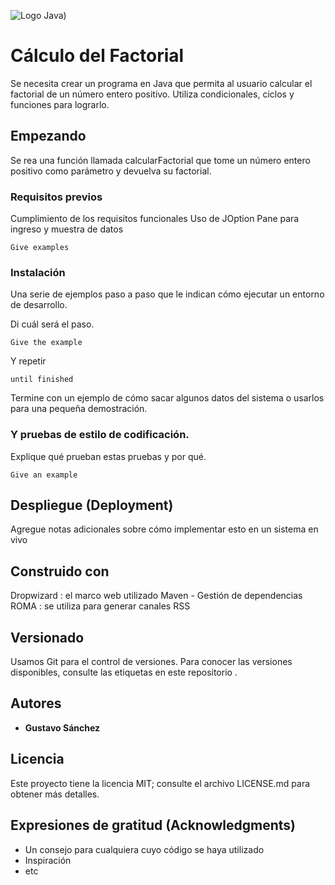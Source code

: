 ![Logo Java](https://seeklogo.com/images/J/java-logo-7833D1D21A-seeklogo.com.png))

# Cálculo del Factorial

Se necesita crear un programa en Java que permita al usuario calcular el factorial de un número entero positivo.
Utiliza condicionales, ciclos y funciones para lograrlo.

## Empezando

Se rea una función llamada calcularFactorial que tome un número entero positivo como parámetro y devuelva
su factorial.

### Requisitos previos

Cumplimiento de los requisitos funcionales
Uso de JOption Pane para ingreso y muestra de datos

```
Give examples
```

### Instalación

Una serie de ejemplos paso a paso que le indican cómo ejecutar un entorno de desarrollo.

Di cuál será el paso.

```
Give the example
```

Y repetir

```
until finished
```

Termine con un ejemplo de cómo sacar algunos datos del sistema o usarlos para una pequeña demostración.


### Y pruebas de estilo de codificación.

Explique qué prueban estas pruebas y por qué.

```
Give an example
```

## Despliegue (Deployment)

Agregue notas adicionales sobre cómo implementar esto en un sistema en vivo


## Construido con

Dropwizard : el marco web utilizado
Maven - Gestión de dependencias
ROMA : se utiliza para generar canales RSS

## Versionado

Usamos Git para el control de versiones. Para conocer las versiones disponibles, consulte las etiquetas en este repositorio .

## Autores

* **Gustavo Sánchez** 


## Licencia

Este proyecto tiene la licencia MIT; consulte el archivo LICENSE.md para obtener más detalles.

## Expresiones de gratitud (Acknowledgments)

* Un consejo para cualquiera cuyo código se haya utilizado
* Inspiración
* etc

